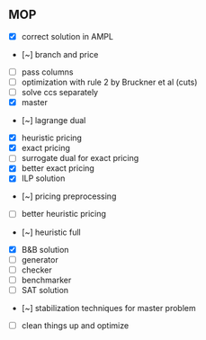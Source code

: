 ## MOP
- [x] correct solution in AMPL
- [~] branch and price
- [ ] pass columns
- [ ] optimization with rule 2 by Bruckner et al (cuts)
- [ ] solve ccs separately
- [x] master
- [~] lagrange dual
- [x] heuristic pricing
- [x] exact pricing
- [ ] surrogate dual for exact pricing
- [x] better exact pricing
- [x] ILP solution
- [~] pricing preprocessing
- [ ] better heuristic pricing
- [~] heuristic full
- [x] B&B solution
- [ ] generator
- [ ] checker
- [ ] benchmarker
- [ ] SAT solution
- [~] stabilization techniques for master problem
- [ ] clean things up and optimize

